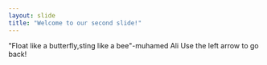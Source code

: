 ```yaml
---
layout: slide
title: "Welcome to our second slide!"
---
```

"Float like a butterfly,sting like a bee"-muhamed Ali
Use the left arrow to go back!
